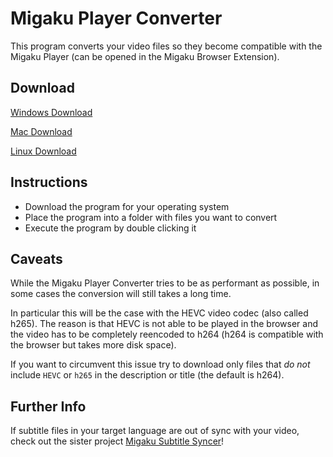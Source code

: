 # Migaku Player Converter

This program converts your video files so they become compatible with the Migaku Player (can be opened in the Migaku Browser Extension).

## Download
[Windows Download](https://github.com/migaku-official/migaku-player-converter/releases/download/v0.7.4-alpha/migaku-player-converter.exe)

[Mac Download](https://github.com/migaku-official/migaku-player-converter/releases/download/v0.7.4-alpha/migaku-player-converter-mac.dmg)

[Linux Download](https://github.com/migaku-official/migaku-player-converter/releases/download/v0.7.4-alpha/migaku-player-converter-linux)

## Instructions
* Download the program for your operating system
* Place the program into a folder with files you want to convert
* Execute the program by double clicking it

## Caveats
While the Migaku Player Converter tries to be as performant as possible, in some cases the conversion will still takes a long time.

In particular this will be the case with the HEVC video codec (also called h265).
The reason is that HEVC is not able to be played in the browser and the video has to be completely reencoded to h264 (h264 is compatible with the browser but takes more disk space).

If you want to circumvent this issue try to download only files that *do not* include `HEVC` or `h265` in the description or title (the default is h264).

## Further Info
If subtitle files in your target language are out of sync with your video, check out the sister project [Migaku Subtitle Syncer](https://github.com/migaku-official/migaku-subtitle-syncer/)!
